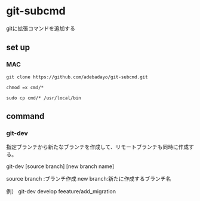 # git-subcmd

gitに拡張コマンドを追加する

## set up

### MAC

```
git clone https://github.com/adebadayo/git-subcmd.git
```

```
chmod =x cmd/*
```

```
sudo cp cmd/* /usr/local/bin
```

## command

### git-dev
指定ブランチから新たなブランチを作成して、リモートブランチも同時に作成する。

 git-dev [source branch] [new branch name]

source branch :ブランチ作成
new branch:新たに作成するブランチ名

例） git-dev develop feeature/add_migration
